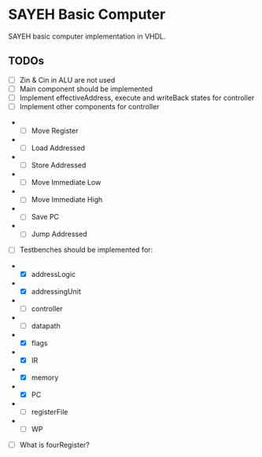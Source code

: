 # SAYEH Basic Computer

SAYEH basic computer implementation in VHDL.



TODOs
-----

- [ ] Zin & Cin in ALU are not used
- [ ] Main component should be implemented
- [ ] Implement effectiveAddress, execute and writeBack states for controller
- [ ] Implement other components for controller
- - [ ] Move Register
- - [ ] Load Addressed
- - [ ] Store Addressed
- - [ ] Move Immediate Low
- - [ ] Move Immediate High
- - [ ] Save PC
- - [ ] Jump Addressed
- [ ] Testbenches should be implemented for:
- - [x] addressLogic
- - [x] addressingUnit
- - [ ] controller
- - [ ] datapath
- - [x] flags
- - [x] IR
- - [x] memory
- - [x] PC
- - [ ] registerFile
- - [ ] WP
- [ ] What is fourRegister?